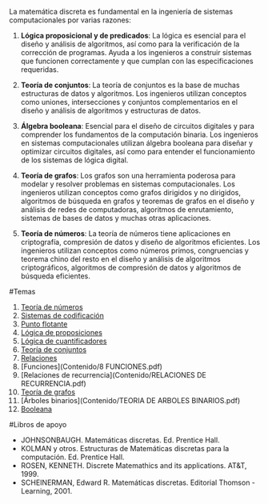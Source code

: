 La matemática discreta es fundamental en la ingeniería de sistemas computacionales por varias razones:

1. **Lógica proposicional y de predicados**: La lógica es esencial para el diseño y análisis de algoritmos, así como para la verificación de la corrección de programas. Ayuda a los ingenieros a construir sistemas que funcionen correctamente y que cumplan con las especificaciones requeridas.

2. **Teoría de conjuntos**: La teoría de conjuntos es la base de muchas estructuras de datos y algoritmos. Los ingenieros utilizan conceptos como uniones, intersecciones y conjuntos complementarios en el diseño y análisis de algoritmos y estructuras de datos.

3. **Álgebra booleana**: Esencial para el diseño de circuitos digitales y para comprender los fundamentos de la computación binaria. Los ingenieros en sistemas computacionales utilizan álgebra booleana para diseñar y optimizar circuitos digitales, así como para entender el funcionamiento de los sistemas de lógica digital.

4. **Teoría de grafos**: Los grafos son una herramienta poderosa para modelar y resolver problemas en sistemas computacionales. Los ingenieros utilizan conceptos como grafos dirigidos y no dirigidos, algoritmos de búsqueda en grafos y teoremas de grafos en el diseño y análisis de redes de computadoras, algoritmos de enrutamiento, sistemas de bases de datos y muchas otras aplicaciones.

5. **Teoría de números**: La teoría de números tiene aplicaciones en criptografía, compresión de datos y diseño de algoritmos eficientes. Los ingenieros utilizan conceptos como números primos, congruencias y teorema chino del resto en el diseño y análisis de algoritmos criptográficos, algoritmos de compresión de datos y algoritmos de búsqueda eficientes.

#Temas
1. [Teoría de números](https://github.com/OrregoGildardo/MatematicasDiscretas/blob/master/Contenido/1%20TEORIA%20DE%20NUMEROS.pdf)
1. [Sistemas de codificación](Contenido/2SISTEMASDECODIFICACIÓN.pdf)
1. [Punto flotante](Contenido/3PUNTOFLOTANTE.pdf)
1. [Lógica de proposiciones](Contenido/4LOGICADEPROPOSICIONES.pdf)
1. [Lógica de cuantificadores](Contenido/CUANTIFICADORES.pdf)
1. [Teoría de conjuntos](Contenido/7CONJUNTOS.pdf)
1. [Relaciones](Contenido/RELACIONES.pdf)
1. [Funciones](Contenido/8 FUNCIONES.pdf)
1. [Relaciones de recurrencia](Contenido/RELACIONES DE RECURRENCIA.pdf)
1. [Teoría de grafos](Contenido/GRAFOS.pdf)
1. [Árboles binarios](Contenido/TEORIA DE ARBOLES BINARIOS.pdf)
1. [Booleana](Contenido/BOOLEANA.pdf)


#Libros de apoyo
* JOHNSONBAUGH. Matemáticas discretas. Ed. Prentice Hall.   
* KOLMAN y otros. Estructuras de Matemáticas discretas para la computación. Ed. Prentice Hall.   
* ROSEN, KENNETH. Discrete Matemathics and its applications. AT&T, 1999.   
* SCHEINERMAN, Edward R. Matemáticas discretas. Editorial Thomson - Learning, 2001.  
